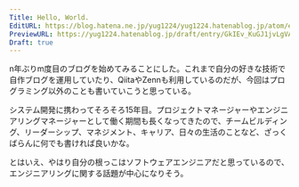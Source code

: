 ```yaml
---
Title: Hello, World.
EditURL: https://blog.hatena.ne.jp/yug1224/yug1224.hatenablog.jp/atom/entry/6802418398325364249
PreviewURL: https://yug1224.hatenablog.jp/draft/entry/GkIEv_KuGJ1jvLgVApai4wxZh7g
Draft: true
---
```


n年ぶりm度目のブログを始めてみることにした。これまで自分の好きな技術で自作ブログを運用していたり、QiitaやZennも利用しているのだが、今回はプログラミング以外のことも書いていこうと思っている。

システム開発に携わってそろそろ15年目。プロジェクトマネージャーやエンジニアリングマネージャーとして働く期間も長くなってきたので、チームビルディング、リーダーシップ、マネジメント、キャリア、日々の生活のことなど、ざっくばらんに何でも書ければ良いかな。

とはいえ、やはり自分の根っこはソフトウェアエンジニアだと思っているので、エンジニアリングに関する話題が中心になりそう。
